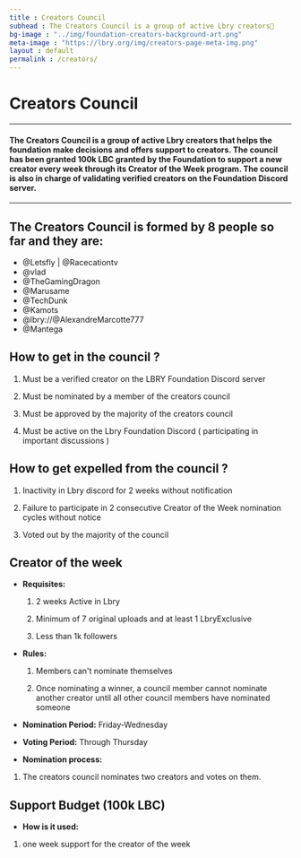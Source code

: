 ```yaml
---
title : Creators Council
subhead : The Creators Council is a group of active Lbry creators🎥
bg-image : "../img/foundation-creators-background-art.png"
meta-image : "https://lbry.org/img/creators-page-meta-img.png"
layout : default
permalink : /creators/
---
```


# Creators Council 
---
#### The Creators Council is a group of active Lbry creators that helps the foundation make decisions and offers support to creators. The council has been granted 100k LBC granted by the Foundation to support a new creator every week through its Creator of the Week program. The council is also in charge of validating verified creators on the Foundation Discord server.
---


## The Creators Council is formed by 8 people so far and they are:

- @Letsfly | @Racecationtv
- @vlad
- @TheGamingDragon
- @Marusame
- @TechDunk
- @Kamots
- @lbry://@AlexandreMarcotte777
- @Mantega

## How to get in the council ?

1. Must be a verified creator on the LBRY Foundation Discord server

2. Must be nominated by a member of the creators council

3. Must be approved by the majority of the creators council

4. Must be active on the Lbry Foundation Discord ( participating in important discussions )

## How to get expelled from the council ?

1. Inactivity in Lbry discord for 2 weeks without notification

2. Failure to participate in 2 consecutive Creator of the Week nomination cycles without notice

3. Voted out by the majority of the council

## Creator of the week
 
- **Requisites:** 

  1. 2 weeks Active in Lbry
  
  2. Minimum of 7 original uploads and at least 1 LbryExclusive
  
  3. Less than 1k followers

- **Rules:**
 
  1. Members can't nominate themselves
  
  2. Once nominating a winner, a council member cannot nominate another creator until all other council members have nominated someone

 - **Nomination Period:** Friday-Wednesday
 
 - **Voting Period:** Through Thursday

 - **Nomination process:**

  1. The creators council nominates two creators and votes on them.

## Support Budget (100k LBC) 

  - **How is it used:** 

  1. one week support for the creator of the week
